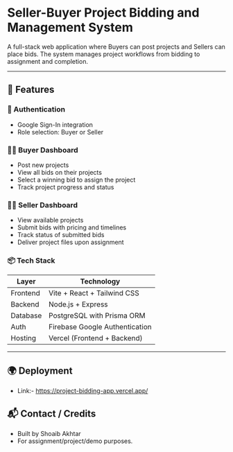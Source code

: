 # Seller-Buyer Project Bidding and Management System

A full-stack web application where Buyers can post projects and Sellers can place bids. The system manages project workflows from bidding to assignment and completion.

---

## 🚀 Features

### 👤 Authentication
- Google Sign-In integration
- Role selection: Buyer or Seller

### 🧑‍💼 Buyer Dashboard
- Post new projects
- View all bids on their projects
- Select a winning bid to assign the project
- Track project progress and status

### 🧑‍🔧 Seller Dashboard
- View available projects
- Submit bids with pricing and timelines
- Track status of submitted bids
- Deliver project files upon assignment

### 📦 Tech Stack

| Layer     | Technology                          |
|-----------|-------------------------------------|
| Frontend  | Vite + React + Tailwind CSS         |
| Backend   | Node.js + Express                   |
| Database  | PostgreSQL with Prisma ORM          |
| Auth      | Firebase Google Authentication      |
| Hosting   | Vercel (Frontend + Backend)         |

---

## 🌍 Deployment
- Link:- https://project-bidding-app.vercel.app/

## 📬 Contact / Credits
- Built by Shoaib Akhtar
- For assignment/project/demo purposes.
